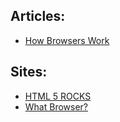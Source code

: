 ## Articles:
  * [How Browsers Work](http://www.html5rocks.com/en/tutorials/internals/howbrowserswork/)

## Sites:
  * [HTML 5 ROCKS](http://html5rocks.com/)
  * [What Browser?](http://www.whatbrowser.org/zh-cn/)
